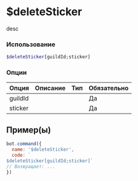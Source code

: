# $deleteSticker
desc
### Использование
```php
$deleteSticker[guildId;sticker]
```

### Опции

| Опция | Описание | Тип | Обязательно |
|--------|-------------|------|----------|
| guildId |  |  | Да | 
| sticker |  |  | Да | 
## Пример(ы)

```javascript
bot.command({
  name: '$deleteSticker',
  code: `
$deleteSticker[guildId;sticker]`
// Возвращает: ...
})
```
